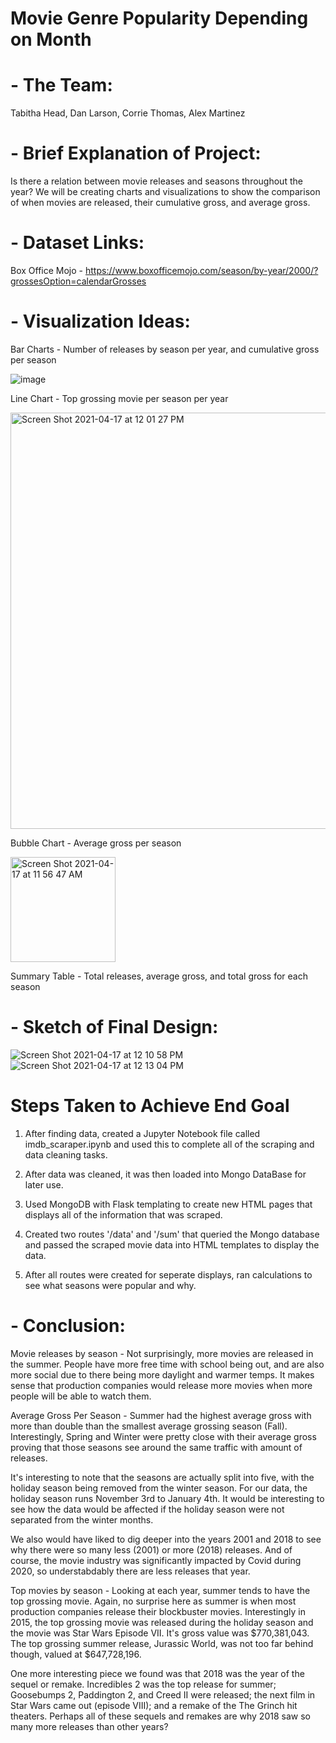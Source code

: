 # Movie Genre Popularity Depending on Month

# - The Team:

Tabitha Head, Dan Larson, Corrie Thomas, Alex Martinez

# - Brief Explanation of Project:

Is there a relation between movie releases and seasons throughout the year? We will be creating charts and visualizations to show the comparison of when movies are released, their cumulative gross, and average gross.

# - Dataset Links:
Box Office Mojo - https://www.boxofficemojo.com/season/by-year/2000/?grossesOption=calendarGrosses

# - Visualization Ideas:
Bar Charts - 
Number of releases by season per year, and cumulative gross per season

![image](https://user-images.githubusercontent.com/72418166/115118843-46094480-9f73-11eb-9185-a469fe84651d.png)

Line Chart - 
Top grossing movie per season per year

<img width="666" alt="Screen Shot 2021-04-17 at 12 01 27 PM" src="https://user-images.githubusercontent.com/72418166/115119098-aea4f100-9f74-11eb-9a90-c8d50db4156f.png">

Bubble Chart - 
Average gross per season

<img width="168" alt="Screen Shot 2021-04-17 at 11 56 47 AM" src="https://user-images.githubusercontent.com/72418166/115118970-16a70780-9f74-11eb-9c0d-bbf97ae84232.png">

Summary Table - 
Total releases, average gross, and total gross for each season

# - Sketch of Final Design:

![Screen Shot 2021-04-17 at 12 10 58 PM](https://user-images.githubusercontent.com/72418166/115119422-4c4cf000-9f76-11eb-9e13-c468e54b596b.png)
![Screen Shot 2021-04-17 at 12 13 04 PM](https://user-images.githubusercontent.com/72418166/115119450-638bdd80-9f76-11eb-830c-8b28eb746106.png)

# Steps Taken to Achieve End Goal

1. After finding data, created a Jupyter Notebook file called imdb_scaraper.ipynb and used this to complete all of the scraping and data cleaning tasks.

2. After data was cleaned, it was then loaded into Mongo DataBase for later use.

3. Used MongoDB with Flask templating to create new HTML pages that displays all of the information that was scraped.

4. Created two routes '/data' and '/sum' that queried the Mongo database and passed the scraped movie data into HTML templates to display the data.

5. After all routes were created for seperate displays, ran calculations to see what seasons were popular and why.

# - Conclusion:

Movie releases by season - Not surprisingly, more movies are released in the summer. People have more free time with school being out, and are also more social due to there being more daylight and warmer temps. It makes sense that production companies would release more movies when more people will be able to watch them.

Average Gross Per Season - Summer had the highest average gross with more than double than the smallest average grossing season (Fall). Interestingly, Spring and Winter were pretty close with their average gross proving that those seasons see around the same traffic with amount of releases.

It's interesting to note that the seasons are actually split into five, with the holiday season being removed from the winter season. For our data, the holiday season runs November 3rd to January 4th. It would be interesting to see how the data would be affected if the holiday season were not separated from the winter months.

We also would have liked to dig deeper into the years 2001 and 2018 to see why there were so many less (2001) or more (2018) releases. And of course, the movie industry was significantly impacted by Covid during 2020, so understabdably there are less releases that year.


Top movies by season - Looking at each year, summer tends to have the top grossing movie. Again, no surprise here as summer is when most production companies release their blockbuster movies. Interestingly in 2015, the top grossing movie was released during the holiday season and the movie was Star Wars Episode VII. It's gross value was $770,381,043. The top grossing summer release, Jurassic World, was not too far behind though, valued at $647,728,196. 

One more interesting piece we found was that 2018 was the year of the sequel or remake. Incredibles 2 was the top release for summer; Goosebumps 2, Paddington 2, and Creed II were released; the next film in Star Wars came out (episode VIII); and a remake of the The Grinch hit theaters. Perhaps all of these sequels and remakes are why 2018 saw so many more releases than other years? 